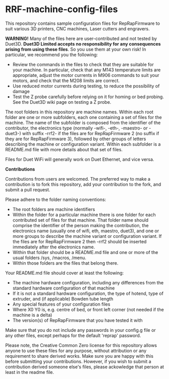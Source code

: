 # RRF-machine-config-files
This repository contains sample configuration files for RepRapFirmware to suit various 3D printers, CNC machines, Laser cutters and engravers.

**WARNING!**
Many of the files here are user-contributed and not tested by Duet3D. **Duet3D Limited accepts no responsibility for any consequences arising from using these files**. So you use them at your own risk! In particular, we recommend you the following:
- Review the commands in the files to check that they are suitable for your machine. In particular, check that any M143 temperature limits are appropriate, adjust the motor currents in M906 commands to suit your motors, and check that the M208 limits are correct.
- Use reduced motor currents during testing, to reduce the possibility of damage
- Test the Z probe carefully before relying on it for homing or bed probing. See the Duet3D wiki page on testing a Z probe.

The root folders in this repository are machine names. Within each root folder are one or more subfolders, each one containing a set of files for the machine. The name of the subfolder is composed from the identifier of the contributor, the electronics type (normally -wifi-, -eth-, -maestro- or -duet3-) with suffix -rrf2- if the files are for RepRapFirmware 2 (no suffix if they are for RepRapFirmware 3), followed by other groups of letters describing the machine or configuration variant. Within each subfolder is a README.md file with more details about that set of files.

Files for Duet WiFi will generally work on Duet Ethernet, and vice versa.

**Contributions**

Contributions from users are welcomed. The preferred way to make a contribution is to fork this repository, add your contribution to the fork, and submit a pull request.

Please adhere to the folder naming conventions:
- The root folders are machine identifiers
- Within the folder for a particular machine there is one folder for each contributed set of files for that machine. That folder name should comprise the identifier of the person making the contribution, the electronics name (usually one of wifi, eth, maestro, duet3), and one or more groups to describe the machine variant or configuration variant. If the files are for RepRapFirmware 2 then -rrf2 should be inserted immediately after the electronics name.
- Within that folder should be a README.md file and one or more of the usual folders /sys, /macros, /menu.
- Within those folders are the files that belong there.

Your README.md file should cover at least the following:
- The machine hardware configuration, including any differences from the standard hardware configuration of that machine
- If it is not a standard hardware configuration, the type of hotend, type of extruder, and (if applicable) Bowden tube length
- Any special features of your configuration files
- Where X0 Y0 is, e.g. centre of bed, or front left corner (not needed if the machine is a delta)
- The version(s) of RepRapFirmware that you have tested it with

Make sure that you do not include any passwords in your config.g file or any other files, except perhaps for the default 'reprap' password.

Please note, the Creative Common Zero license for this repository allows anyone to use these files for any purpose, without attribution or any requirement to share derived works. Make sure you are happy with this before submitting your contributions. However, if you wish to submit a contribution derived someone else's files, please ackowledge that person at least in the readme file.

